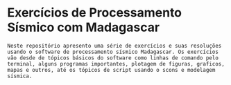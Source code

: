 # Exercícios de Processamento Sísmico com Madagascar
    Neste repositório apresento uma série de exercícios e suas resoluções usando o software de processamento sísmico Madagascar. Os exercícios vão desde de tópicos básicos do software como linhas de comando pelo terminal, alguns programas importantes, plotagem de figuras, graficos, mapas e outros, até os tópicos de script usando o scons e modelagem sísmica.
 
